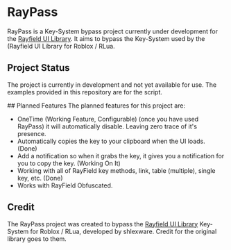 # RayPass
RayPass is a Key-System bypass project currently under development for the [Rayfield UI Library](https://github.com/shlexware/Rayfield). It aims to bypass the Key-System used by the (Rayfield UI Library for Roblox / RLua.

## Project Status
The project is currently in development and not yet available for use. The examples provided in this repository are for the script.

## Planned Features
The planned features for this project are:
* OneTime (Working Feature, Configurable) (once you have used RayPass) it will automatically disable. Leaving zero trace of it's presence.
* Automatically copies the key to your clipboard when the UI loads. (Done)
* Add a notification so when it grabs the key, it gives you a notification for you to copy the key. (Working On It)
* Working with all of RayField key methods, link, table (multiple), single key, etc. (Done)
* Works with RayField Obfuscated.

## Credit
The RayPass project was created to bypass the [Rayfield UI Library](https://github.com/shlexware/Rayfield) Key-System for Roblox / RLua, developed by shlexware. Credit for the original library goes to them.
